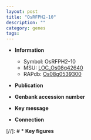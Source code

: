 ```yaml
---
layout: post
title: "OsRFPH2-10"
description: ""
category: genes
tags: 
---
```


* **Information**  
    + Symbol: OsRFPH2-10  
    + MSU: [LOC_Os08g42640](http://rice.uga.edu/cgi-bin/ORF_infopage.cgi?orf=LOC_Os08g42640)  
    + RAPdb: [Os08g0539300](http://rapdb.dna.affrc.go.jp/viewer/gbrowse_details/irgsp1?name=Os08g0539300)  

* **Publication**  

* **Genbank accession number**  

* **Key message**  

* **Connection**  

[//]: # * **Key figures**  


